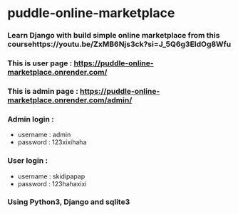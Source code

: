# puddle-online-marketplace

### Learn Django with build simple online marketplace from this coursehttps://youtu.be/ZxMB6Njs3ck?si=J_5Q6g3EIdOg8Wfu

### This is user page : https://puddle-online-marketplace.onrender.com/

### This is admin page : https://puddle-online-marketplace.onrender.com/admin/

### Admin login :

- username : admin
- password : 123xixihaha

### User login :

- username : skidipapap
- password : 123hahaxixi

### Using Python3, Django and sqlite3
